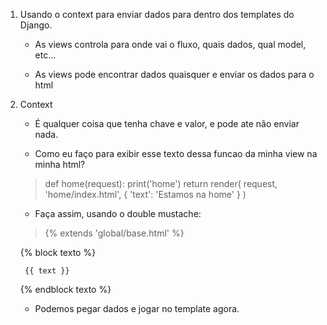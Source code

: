 1. Usando o context para enviar dados para dentro dos templates do Django.

    - As views controla para onde vai o fluxo, quais dados, qual model, etc...

    - As views pode encontrar dados quaisquer e enviar os dados para o html

2. Context

    - É qualquer coisa que tenha chave e valor, e pode ate não enviar nada.

    - Como eu faço para exibir esse texto dessa funcao da minha view na minha html?

    > def home(request):
        print('home')
        return render(
            request,
            'home/index.html',
            {
                'text': 'Estamos na home'
            }
        )
    
    - Faça assim, usando o double mustache:

    > {% extends 'global/base.html' %}

    {% block texto %} 

        {{ text }}

    {% endblock texto %}

    - Podemos pegar dados e jogar no template agora.